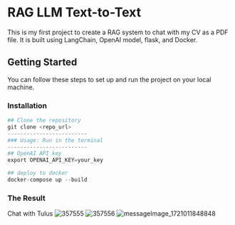 # RAG LLM Text-to-Text
This is my first project to create a RAG system to chat with my CV as a PDF file. It is built using LangChain, OpenAI model, flask, and Docker.

## Getting Started
You can follow these steps to set up and run the project on your local machine.

### Installation
```python
## Clone the repository
git clone <repo_url>
-------------------------
### Usage: Run in the terminal
-------------------------
## OpenAI API key
export OPENAI_API_KEY=your_key

## deploy to docker
docker-compose up --build
```
### The Result
Chat with Tulus
![357555](https://github.com/user-attachments/assets/5d7bbe33-8ef7-45ca-ad10-e0376bdf10b6)
![357556](https://github.com/user-attachments/assets/ef397939-b6be-47b4-9fad-9b81d92b2803)
![messageImage_1721011848848](https://github.com/user-attachments/assets/3797bdda-752c-454f-a593-138425c970ab)

